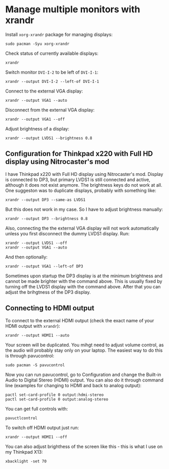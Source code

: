 # Manage multiple monitors with xrandr

Install `xorg-xrandr` package for managing displays:
```
sudo pacman -Syu xorg-xrandr
```

Check status of currently available displays:
```
xrandr
```

Switch monitor `DVI-I-2` to be left of `DVI-I-1`:
```
xrandr --output DVI-I-2 --left-of DVI-I-1
```

Connect to the external VGA display:
```
xrandr --output VGA1 --auto
```

Disconnect from the external VGA display:
```
xrandr --output VGA1 --off
```

Adjust brightness of a display:
```
xrandr --output LVDS1 --brightness 0.8
```

## Configuration for Thinkpad x220 with Full HD display using Nitrocaster's mod

I have Thinkpad x220 with Full HD display using Nitrocaster's mod. Display is connected to DP3, but primary LVDS1 is still connected and active, although it does not exist anymore. The brightness keys do not work at all. One suggeston was to duplicate displays, probably with something like:
```
xrandr --output DP3 --same-as LVDS1
```

But this does not work in my case. So I have to adjust brightness manually:
```
xrandr --output DP3 --brightness 0.8
```

Also, connecting the the external VGA display will not work automatically unless you first disconnect the dummy LVDS1 display. Run:
```
xrandr --output LVDS1 --off
xrandr --output VGA1 --auto
```

And then optionally:
```
xrandr --output VGA1 --left-of DP3
```

Sometimes upon startup the DP3 display is at the minimum brightness and cannot be made brighter with the command above. This is usually fixed by turning off the LVDS1 display with the command above. After that you can adjust the brihgtness of the DP3 display.

## Connecting to HDMI output

To connect to the external HDMI output (check the exact name of your HDMI output with `xrandr`):
```
xrandr --output HDMI1 --auto
```

Your screen will be duplicated. You mihgt need to adjust volume control, as the audio will probably stay only on your laptop. The easiest way to do this is through pavucontrol:
```
sudo pacman -S pavucontrol
```

Now you can run pavucontrol, go to Configuration and change the Built-in Audio to Digital Stereo (HDMI) output. You can also do it through command line (examples for changing to HDMI and back to analog output):
```
pactl set-card-profile 0 output:hdmi-stereo
pactl set-card-profile 0 output:analog-stereo
```

You can get full controls with:
```
pavuctlcontrol
```

To switch off HDMI output just run:
```
xrandr --output HDMI1 --off
```

You can also adjust brighthess of the screen like this - this is what I use on my Thinkpad X13:
```
xbacklight -set 70
```

